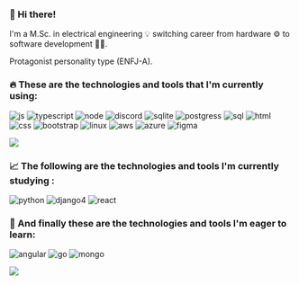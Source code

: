 <h3> 👋 Hi there!</h3>

<p>I'm a M.Sc. in electrical engineering 💡 switching career from hardware ⚙️ to software development 👨‍💻.<p>
<p>Protagonist personality type (ENFJ-A).<p>
  
<h3>🔥 These are the technologies and tools that I'm currently using:</h3>

![js](https://user-images.githubusercontent.com/73071973/165581426-90f1daff-9992-4788-84ac-88030ad32026.svg)
![typescript](https://user-images.githubusercontent.com/73071973/166676102-482b185f-ae9f-4235-88b9-34cbdf4c19d4.svg)
![node](https://user-images.githubusercontent.com/73071973/165581845-247a28a2-4e64-470f-8835-c1d3d39a0a1c.svg)
![discord](https://user-images.githubusercontent.com/73071973/186781666-9ce21923-3c41-4794-aea1-7a0680152774.svg)
![sqlite](https://user-images.githubusercontent.com/73071973/165581899-0b06c1f5-0ca5-4055-8438-d2b56c60609e.svg)
![postgress](https://user-images.githubusercontent.com/73071973/166676121-3204c350-620e-4c6c-969a-93e2d87f1a38.svg)
![sql](https://user-images.githubusercontent.com/73071973/186782453-6123cc55-03fc-45ca-8d7e-2dc7025572ff.svg)
![html](https://user-images.githubusercontent.com/73071973/165581793-6ba9eab5-c13a-4c3b-9502-a1cecf0698fe.svg)
![css](https://user-images.githubusercontent.com/73071973/165581723-27ba322d-d8d5-43d2-9f57-7bff5b5c085a.svg)
![bootstrap](https://user-images.githubusercontent.com/73071973/165582005-3ac189b8-d31d-4f0a-b36b-0d263af68f34.svg)
![linux](https://user-images.githubusercontent.com/73071973/165581960-d4f66d19-edbc-48e1-bc7d-5b33ea371a89.svg)
![aws](https://user-images.githubusercontent.com/73071973/186782002-75d2e861-64f9-4dbf-9d93-bd8c42e035ac.svg)
![azure](https://user-images.githubusercontent.com/73071973/186781856-e80e1a6e-5fc7-47d3-a7a0-c2b735ae55c7.svg)
![figma](https://user-images.githubusercontent.com/73071973/165582320-043a9c0e-7a85-4845-ae62-c7075de6dbd2.svg)

<img align="center" src="https://github-readme-stats.vercel.app/api/top-langs/?username=lucasmdpereira&layout=compact&theme=github_dark" />

<h3>📈 The following are the technologies and tools I'm currently studying :</h3>

![python](https://user-images.githubusercontent.com/73071973/173397419-2d32d5e6-6fbc-4102-907d-2adacb32aac6.svg)
![django4](https://user-images.githubusercontent.com/73071973/198853552-06cd4d07-64ad-4735-a51b-bcd7ccb24ac1.svg)
![react](https://user-images.githubusercontent.com/73071973/166676074-7d85cc43-0eff-4cd7-a07d-848d8520aa8f.svg)

<h3>📆 And finally these are the technologies and tools I'm eager to learn:</h3>

![angular](https://user-images.githubusercontent.com/73071973/173397815-46f06f4f-7631-4496-a717-3c7dea7ad8fd.svg)
![go](https://user-images.githubusercontent.com/73071973/173397484-2771fcc6-50da-482a-8817-dc644f32fae5.svg)
![mongo](https://user-images.githubusercontent.com/73071973/165584139-7431a3e5-2b58-4656-ae6a-61603f730004.svg)


<img align="center" src="https://github-readme-stats.vercel.app/api?username=lucasmdpereira&show_icons=true&theme=github_dark" />

<!--
![c#](https://user-images.githubusercontent.com/73071973/166676717-e4302b07-6a39-4a99-a6ad-570a6993e61e.svg)
![vue](https://user-images.githubusercontent.com/73071973/165584003-4f760434-0503-450a-9377-4b784d5770b1.svg)
![next](https://user-images.githubusercontent.com/73071973/165584151-b24ef4cf-d4d8-4717-beff-5c5ee1728af8.svg)
-->
